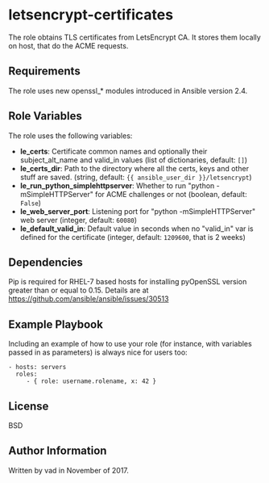 letsencrypt-certificates
========================

The role obtains TLS certificates from LetsEncrypt CA. It stores them locally on host, that do the ACME requests.

Requirements
------------

The role uses new openssl_* modules introduced in Ansible version 2.4.

Role Variables
--------------

The role uses the following variables:

 - **le_certs**: Certificate common names and optionally their subject_alt_name and valid_in values (list of dictionaries, default: ``[]``)
 - **le_certs_dir**: Path to the directory where all the certs, keys and other stuff are saved. (string, default: ``{{ ansible_user_dir }}/letsencrypt``)
 - **le_run_python_simplehttpserver**: Whether to run "python -mSimpleHTTPServer" for ACME challenges or not (boolean, default: ``False``)
 - **le_web_server_port**: Listening port for "python -mSimpleHTTPServer" web server (integer, default: ``60080``)
 - **le_default_valid_in**: Default value in seconds when no "valid_in" var is defined for the certificate (integer, default: ``1209600``, that is 2 weeks)


Dependencies
------------

Pip is required for RHEL-7 based hosts for installing pyOpenSSL version greater than or equal to 0.15. Details are at https://github.com/ansible/ansible/issues/30513

Example Playbook
----------------

Including an example of how to use your role (for instance, with variables passed in as parameters) is always nice for users too:

    - hosts: servers
      roles:
         - { role: username.rolename, x: 42 }

License
-------

BSD

Author Information
------------------

Written by vad in November of 2017.
